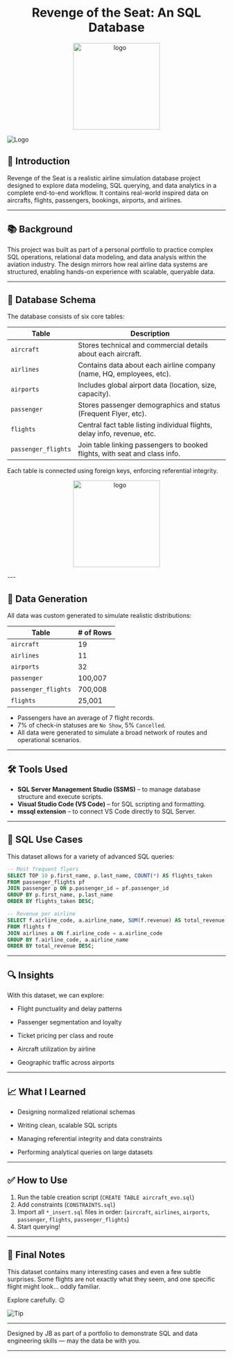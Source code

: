 <h1 align="center">Revenge of the Seat: An SQL Database</h1> 

<p align="center">
  <img src="(https://github.com/JBaptisteAll/Revenge-of-the-Seat-An-SQL-Database/blob/main/Assets/logo.png)" alt="logo" width="200"/>
</p>

![Logo](https://github.com/JBaptisteAll/Revenge-of-the-Seat-An-SQL-Database/blob/main/Assets/logo.png)

## 📌 Introduction

Revenge of the Seat is a realistic airline simulation database project designed to explore data modeling, SQL querying, and data analytics in a complete end-to-end workflow. It contains real-world inspired data on aircrafts, flights, passengers, bookings, airports, and airlines.

---

## 📚 Background

This project was built as part of a personal portfolio to practice complex SQL operations, relational data modeling, and data analysis within the aviation industry. The design mirrors how real airline data systems are structured, enabling hands-on experience with scalable, queryable data.

---

## 🧱 Database Schema

The database consists of six core tables:

| Table | Description |
|-------|-------------|
| `aircraft` | Stores technical and commercial details about each aircraft. |
| `airlines` | Contains data about each airline company (name, HQ, employees, etc). |
| `airports` | Includes global airport data (location, size, capacity). |
| `passenger` | Stores passenger demographics and status (Frequent Flyer, etc). |
| `flights` | Central fact table listing individual flights, delay info, revenue, etc. |
| `passenger_flights` | Join table linking passengers to booked flights, with seat and class info. |

Each table is connected using foreign keys, enforcing referential integrity.

<p align="center">
  <img src="https://upload.wikimedia.org/wikipedia/commons/6/6b/Star_Wars_Logo.svg" alt="logo" width="200"/>
</p>
---

## 🧪 Data Generation

All data was custom generated to simulate realistic distributions:

| Table               | # of Rows |
|---------------------|-----------|
| `aircraft`          | 19        |
| `airlines`          | 11        |
| `airports`          | 32        |
| `passenger`         | 100,007   |
| `passenger_flights` | 700,008   |
| `flights`           | 25,001    |

- Passengers have an average of 7 flight records.
- 7% of check-in statuses are `No Show`, 5% `Cancelled`.
- All data were generated to simulate a broad network of routes and operational scenarios.

---

## 🛠️ Tools Used

- **SQL Server Management Studio (SSMS)** – to manage database structure and execute scripts.
- **Visual Studio Code (VS Code)** – for SQL scripting and formatting.
- **mssql extension** – to connect VS Code directly to SQL Server.

---

## 📌 SQL Use Cases

This dataset allows for a variety of advanced SQL queries:

```sql
-- Most frequent flyers
SELECT TOP 10 p.first_name, p.last_name, COUNT(*) AS flights_taken
FROM passenger_flights pf
JOIN passenger p ON p.passenger_id = pf.passenger_id
GROUP BY p.first_name, p.last_name
ORDER BY flights_taken DESC;
```

```sql
-- Revenue per airline
SELECT f.airline_code, a.airline_name, SUM(f.revenue) AS total_revenue
FROM flights f
JOIN airlines a ON f.airline_code = a.airline_code
GROUP BY f.airline_code, a.airline_name
ORDER BY total_revenue DESC;
```

---

## 🔍 Insights

With this dataset, we can explore:

- Flight punctuality and delay patterns
- Passenger segmentation and loyalty

- Ticket pricing per class and route
- Aircraft utilization by airline
- Geographic traffic across airports

---

## 📈 What I Learned

- Designing normalized relational schemas
- Writing clean, scalable SQL scripts

- Managing referential integrity and data constraints
- Performing analytical queries on large datasets

---

## ✅ How to Use

1. Run the table creation script (`CREATE TABLE aircraft_evo.sql`)
2. Add constraints (`CONSTRAINTS.sql`)
3. Import all `*_insert.sql` files in order: 
(`aircraft`, `airlines`, `airports`, `passenger`, `flights`, `passenger_flights`)
4. Start querying!

---

## 🔮 Final Notes

This dataset contains many interesting cases and even a few subtle surprises. Some flights are not exactly what they seem, and one specific flight might look... oddly familiar.


Explore carefully. 😉

![Tip](https://img.shields.io/badge/Tip-**199999-%F0%9F%9A%80)

---

Designed by JB as part of a portfolio to demonstrate SQL and data engineering skills —  may the data be with you.

---
